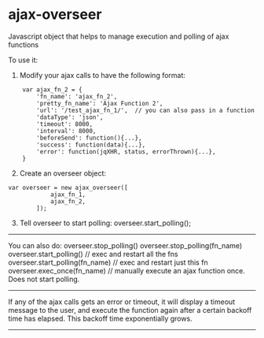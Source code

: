 ajax-overseer
=============

Javascript object that helps to manage execution and polling of ajax functions

To use it:
1) Modify your ajax calls to have the following format:
```
    var ajax_fn_2 = {
        'fn_name': 'ajax_fn_2',
        'pretty_fn_name': 'Ajax Function 2',
        'url': '/test_ajax_fn_1/',  // you can also pass in a function
        'dataType': 'json',
        'timeout': 8000,
        'interval': 8000,
        'beforeSend': function(){...},
        'success': function(data){...},
        'error': function(jqXHR, status, errorThrown){...},
    }
```

2) Create an overseer object:
```
var overseer = new ajax_overseer([
            ajax_fn_1,
            ajax_fn_2,
        ]);
```

3) Tell overseer to start polling:
overseer.start_polling();

------------------

You can also do:
overseer.stop_polling()
overseer.stop_polling(fn_name)
overseer.start_polling()   // exec and restart all the fns
overseer.start_polling(fn_name)   // exec and restart just this fn
overseer.exec_once(fn_name)     // manually execute an ajax function once. Does not start polling.


-----------------

If any of the ajax calls gets an error or timeout, it will display a timeout message to the user, and execute the function again after a certain backoff time has elapsed. This backoff time exponentially grows.

------------------
